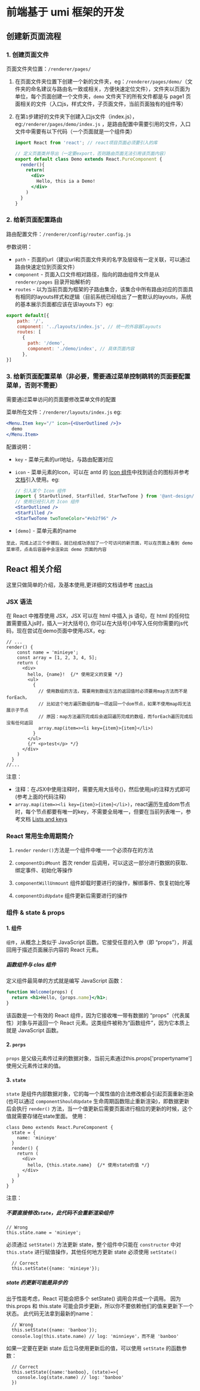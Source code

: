 # 前端基于 umi 框架的开发

## 创建新页面流程

### 1. 创建页面文件

页面文件夹位置：`/renderer/pages/`

1. 在页面文件夹位置下创建一个新的文件夹，eg：`/renderer/pages/demo/`（文件夹的命名建议与路由名一致或相关，方便快速定位文件），文件夹以页面为单位，每个页面创建一个文件夹，`demo` 文件夹下的所有文件都是与 page1 页面相关的文件（入口js，样式文件，子页面文件，当前页面独有的组件等）

2. 在第`1`步建好的文件夹下创建入口js文件（index.js），eg:`/renderer/pages/demo/index.js` ，是路由配置中需要引用的文件，入口文件中需要有以下代码（一个页面就是一个组件类）

    ```jsx
    import React from 'react'; // react项目页面必须要引入的库

    // 定义页面类并导出（一定要export，否则路由页面无法引用该页面内容）
    export default class Demo extends React.PureComponent {
      render(){
        return(
          <div>
            Hello, this ia a Demo!
          </div>
        )
      }
    }
    ```

### 2. 给新页面配置路由

路由配置文件：`/renderer/config/router.config.js`

参数说明：

- `path` - 页面的url（建议url和页面文件夹的名字及层级有一定关联，可以通过路由快速定位到页面文件）
- `component` - 页面入口文件相对路径，指向的路由组件文件是从 `renderer/pages` 目录开始解析的
- `routes` - 以为当前页面为框架的子路由集合，该集合中所有路由对应的页面具有相同的layouts样式和逻辑（目前系统已经给出了一套默认的layouts，系统的基本展示页面都应该在该layouts下）eg:

```js
export default[{
    path: '/',
    component: '../layouts/index.js', // 统一的外容器layouts
    routes: [
      {
        path: '/demo',
        component: './demo/index', // 具体页面内容
      },
}]
```

### 3. 给新页面配置菜单（非必要，需要通过菜单控制跳转的页面要配置菜单，否则不需要）

需要通过菜单访问的页面要修改菜单文件的配置

菜单所在文件：`/renderer/layouts/index.js`
eg:

```jsx
<Menu.Item key="/" icon={<UserOutlined />}>
  demo
</Menu.Item>
```

配置说明：

- `key` - 菜单元素的url地址，与路由配置对应
- `icon` - 菜单元素的Icon，可以在 antd 的 [Icon 组件](https://ant.design/components/icon-cn/)中找到适合的图标并参考[文档](https://ant.design/components/icon-cn/)引入使用。eg:
  
  ```jsx
  // 引入某个 Icon 组件
  import { StarOutlined, StarFilled, StarTwoTone } from '@ant-design/icons';
  // 使用已经引入的 Icon 组件
  <StarOutlined />
  <StarFilled />
  <StarTwoTone twoToneColor="#eb2f96" />
  ```

- `[demo]` - 菜单元素的name

`至此，完成上述三个步骤后，就已经成功添加了一个可访问的新页面，可以在页面上看到 demo 菜单项，点击后容器中会渲染出 demo 页面的内容`

## React 相关介绍

这里只做简单的介绍，及基本使用,更详细的文档请参考 [react.js](https://reactjs.org/docs/getting-started.html)

### JSX 语法

在 React 中推荐使用 JSX，JSX 可以在 html 中插入 js 语句，在 html 的任何位置需要插入js时，插入一对大括号{}, 你可以在大括号{}中写入任何你需要的js代码，现在尝试在demo页面中使用JSX，eg:

```JSX
// ...
render() {
    const name = 'minieye';
    const array = [1, 2, 3, 4, 5];
    return (
      <div>
        hello, {name}!  {/* 使用定义的变量 */}
        <ul>
          {
            // 使用数组的方法，需要用到数组方法的返回值时必须要用map方法而不是forEach，
            // 比如这个地方遍历数组的每一项返回一个dom节点，如果不使用map将无法展示子节点
            // 原因：map方法遍历完成后会返回遍历完成的数组，而forEach遍历完成后没有任何返回
            array.map(item=><li key={item}>{item}</li>)
          }
        </ul>
        {/* <p>test</p> */}
      </div>
    )
  }
//...
```

注意：

- 注释：在JSX中使用注释时，需要先用大括号{}，然后使用js的注释方式即可(参考上面的代码注释)
- `array.map(item=><li key={item}>{item}</li>)`，react遍历生成dom节点时，每个节点都要有唯一的key，不需要全局唯一，但要在当前列表唯一，参考文档 [Lists and keys](https://reactjs.org/docs/lists-and-keys.html)

### React 常用生命周期简介

1. `render`
   `render()`方法是一个组件中唯一一个必须存在的方法

2. `componentDidMount`
   首次 render 后调用，可以这这一部分进行数据的获取、绑定事件、初始化等操作

3. `componentWillUnmount`
   组件卸载时要进行的操作，解绑事件、恢复初始化等

4. `componentDidUpdate`
   组件更新后需要进行的操作

### 组件 & state & props

#### 1. 组件

`组件`，从概念上类似于 JavaScript 函数。它接受任意的入参（即 “props”），并返回用于描述页面展示内容的 React 元素。

##### 函数组件与 clas 组件

定义组件最简单的方式就是编写 JavaScript 函数：

```jsx
function Welcome(props) {
  return <h1>Hello, {props.name}</h1>;
}
```

该函数是一个有效的 React 组件，因为它接收唯一带有数据的 “props”（代表属性）对象与并返回一个 React 元素。这类组件被称为“函数组件”，因为它本质上就是 JavaScript 函数。

#### 2. `porps`

  `props` 是父级元素传过来的数据对象，当前元素通过this.props['propertyname']使用父元素传过来的值。

#### 3. `state`

  `state` 是组件内部数据对象，它的每一个属性值的合法修改都会引起页面重新渲染(也可以通过 `componentShouldUpdate` 生命周期函数阻止重新渲染)，即数据更新后会执行 `render()` 方法，当一个值更新后需要页面进行相应的更新的时候，这个值就需要存储在state里面。
  使用：

  ```JSX
  class Demo extends React.PureComponent {
    state = {
      name: 'minieye'
    }
    render() {
      return (
        <div>
          hello, {this.state.name}  {/* 使用state的值 */}
        </div>
      )
    }
  }
  ```

注意：

##### 不要直接修改`state`，此代码不会重新渲染组件

  ```JSX
  // Wrong
  this.state.name = 'minieye';
  ```

  必须通过 `setState()` 方法更新 state，整个组件中只能在 `constructor` 中对 `this.state` 进行赋值操作，其他任何地方更新 state 必须使用 `setState()`

  ```JSX
    // Correct
    this.setState({name: 'minieye'});
  ```

##### state 的更新可能是异步的

  出于性能考虑，React 可能会把多个 setState() 调用合并成一个调用。
  因为 this.props 和 this.state 可能会异步更新，所以你不要依赖他们的值来更新下一个状态。
  此代码无法拿到最新的name：

  ```JSX
    // Wrong
    this.setState({name: 'banboo'});
    console.log(this.state.name) // log: 'minnieye'，而不是 'banboo'
  ```

  如果一定要在更新 state 后立马使用更新后的值，可以使用 `setState` 的函数参数：

  ```JSX
    // Correct
    this.setState({name:'banboo}, (state)=>{
      console.log(state.name) // log: 'banboo'
    })
  ```
  
